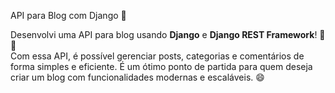 API para Blog com Django 🚀

Desenvolvi uma API para blog usando **Django** e **Django REST Framework**! 📝✨  
Com essa API, é possível gerenciar posts, categorias e comentários de forma simples e eficiente. É um ótimo ponto de partida para quem deseja criar um blog com funcionalidades modernas e escaláveis. 😄
